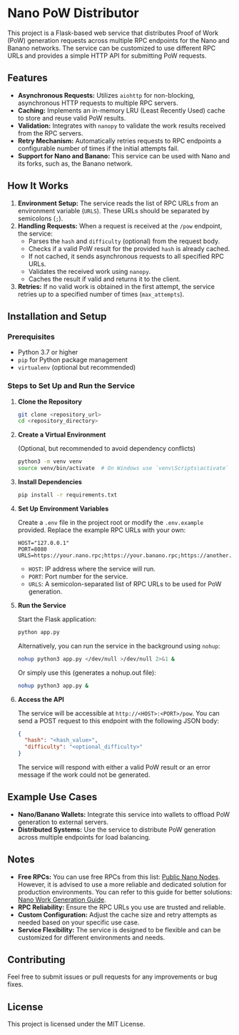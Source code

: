 # Nano PoW Distributor

This project is a Flask-based web service that distributes Proof of Work (PoW) generation requests across multiple RPC endpoints for the Nano and Banano networks. The service can be customized to use different RPC URLs and provides a simple HTTP API for submitting PoW requests.

## Features

- **Asynchronous Requests:** Utilizes `aiohttp` for non-blocking, asynchronous HTTP requests to multiple RPC servers.
- **Caching:** Implements an in-memory LRU (Least Recently Used) cache to store and reuse valid PoW results.
- **Validation:** Integrates with `nanopy` to validate the work results received from the RPC servers.
- **Retry Mechanism:** Automatically retries requests to RPC endpoints a configurable number of times if the initial attempts fail.
- **Support for Nano and Banano:** This service can be used with Nano and its forks, such as, the Banano network.

## How It Works

1. **Environment Setup:** The service reads the list of RPC URLs from an environment variable (`URLS`). These URLs should be separated by semicolons (`;`).
2. **Handling Requests:** When a request is received at the `/pow` endpoint, the service:
   - Parses the `hash` and `difficulty` (optional) from the request body.
   - Checks if a valid PoW result for the provided `hash` is already cached.
   - If not cached, it sends asynchronous requests to all specified RPC URLs.
   - Validates the received work using `nanopy`.
   - Caches the result if valid and returns it to the client.
3. **Retries:** If no valid work is obtained in the first attempt, the service retries up to a specified number of times (`max_attempts`).

## Installation and Setup

### Prerequisites

- Python 3.7 or higher
- `pip` for Python package management
- `virtualenv` (optional but recommended)

### Steps to Set Up and Run the Service

1. **Clone the Repository**

   ```bash
   git clone <repository_url>
   cd <repository_directory>
   ```

2. **Create a Virtual Environment**

   (Optional, but recommended to avoid dependency conflicts)

   ```bash
   python3 -m venv venv
   source venv/bin/activate  # On Windows use `venv\Scripts\activate`
   ```

3. **Install Dependencies**

   ```bash
   pip install -r requirements.txt
   ```

4. **Set Up Environment Variables**

   Create a `.env` file in the project root or modify the `.env.example` provided. Replace the example RPC URLs with your own:

   ```plaintext
   HOST="127.0.0.1"
   PORT=8080
   URLS=https://your.nano.rpc;https://your.banano.rpc;https://another.rpc/proxy
   ```

   - `HOST`: IP address where the service will run.
   - `PORT`: Port number for the service.
   - `URLS`: A semicolon-separated list of RPC URLs to be used for PoW generation.

5. **Run the Service**

   Start the Flask application:

   ```bash
   python app.py
   ```

   Alternatively, you can run the service in the background using `nohup`:

   ```bash
   nohup python3 app.py </dev/null >/dev/null 2>&1 &
   ```

   Or simply use this (generates a nohup.out file):

   ```bash
   nohup python3 app.py &
   ```

6. **Access the API**

   The service will be accessible at `http://<HOST>:<PORT>/pow`. You can send a POST request to this endpoint with the following JSON body:

   ```json
   {
     "hash": "<hash_value>",
     "difficulty": "<optional_difficulty>"
   }
   ```

   The service will respond with either a valid PoW result or an error message if the work could not be generated.

## Example Use Cases

- **Nano/Banano Wallets:** Integrate this service into wallets to offload PoW generation to external servers.
- **Distributed Systems:** Use the service to distribute PoW generation across multiple endpoints for load balancing.

## Notes

- **Free RPCs:** You can use free RPCs from this list: [Public Nano Nodes](https://publicnodes.somenano.com/). However, it is advised to use a more reliable and dedicated solution for production environments. You can refer to this guide for better solutions: [Nano Work Generation Guide](https://docs.nano.org/integration-guides/work-generation/).
- **RPC Reliability:** Ensure the RPC URLs you use are trusted and reliable.
- **Custom Configuration:** Adjust the cache size and retry attempts as needed based on your specific use case.
- **Service Flexibility:** The service is designed to be flexible and can be customized for different environments and needs.

## Contributing

Feel free to submit issues or pull requests for any improvements or bug fixes.

## License

This project is licensed under the MIT License.